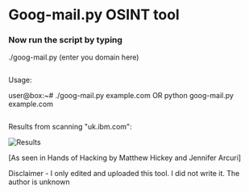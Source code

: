 # Goog-mail.py OSINT tool

### Now run the script by typing

./goog-mail.py (enter you domain here)

```
```

Usage:

user@box:~# ./goog-mail.py example.com OR python goog-mail.py example.com

```
```

Results from scanning "uk.ibm.com":

![Results](https://github.com/BushidoUK/Goog-mail/blob/main/Screenshot%202021-04-03%20131716.png)

[As seen in Hands of Hacking by Matthew Hickey and Jennifer Arcuri]

Disclaimer - I only edited and uploaded this tool. I did not write it. The author is unknown
